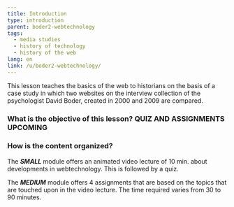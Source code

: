 ```yaml
---
title: Introduction
type: introduction
parent: boder2-webtechnology
tags:
  - media studies
  - history of technology
  - history of the web
lang: en
link: /u/boder2-webtechnology/
---
```


This lesson teaches the basics of the web to historians on the basis of a case study in which two websites on the interview collection of the psychologist David Boder, created in 2000 and 2009 are compared.
<!-- more -->

### What is the objective of this lesson? QUIZ AND ASSIGNMENTS UPCOMING 

<!-- section-contents -->


<!-- section -->

### How is the content organized?

<!-- section-contents -->


The ***SMALL*** module offers an animated video lecture of 10 min. about developments in webtechnology. This is followed by a quiz.

The ***MEDIUM*** module  offers 4 assignments that are based on the topics that are touched upon in the video lecture. The time required varies from 30 to 90 minutes.
